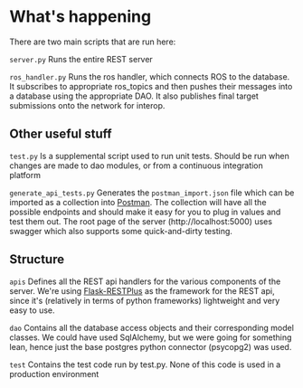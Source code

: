 # What's happening

There are two main scripts that are run here:

`server.py` Runs the entire REST server

`ros_handler.py` Runs the ros handler, which connects ROS to the database. It subscribes to appropriate ros_topics and then pushes their messages into a database using the appropriate DAO. It also publishes final target submissions onto the network for interop.

## Other useful stuff

`test.py` Is a supplemental script used to run unit tests. Should be run when changes are made to dao modules, or from a continuous integration platform

`generate_api_tests.py` Generates the `postman_import.json` file which can be imported as a collection into [Postman](https://www.getpostman.com). The collection will have all the possible endpoints and should make it easy for you to plug in values and test them out. The root page of the server (http://localhost:5000) uses swagger which also supports some quick-and-dirty testing.

## Structure

`apis` Defines all the REST api handlers for the various components of the server. We're using [Flask-RESTPlus](https://flask-restplus.readthedocs.io) as the framework for the REST api, since it's (relatively in terms of python frameworks) lightweight and very easy to use.

`dao` Contains all the database access objects and their corresponding model classes. We could have used SqlAlchemy, but we were going for something lean, hence just the base postgres python connector (psycopg2) was used.

`test` Contains the test code run by test.py. None of this code is used in a production environment